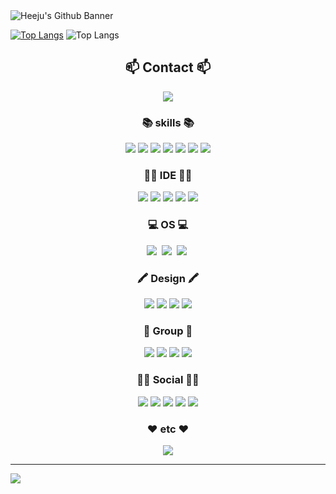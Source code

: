 <img src="https://capsule-render.vercel.app/api?type=waving&color=auto&height=200&section=header&text=Heeju's%20Github&fontSize=90" alt="Heeju's Github Banner" class="banner" />



[![Top Langs](https://github-readme-stats.vercel.app/api/top-langs/?username=YiHeeJu)](https://github.com/anuraghazra/github-readme-stats)
![Top Langs](https://github-readme-stats.vercel.app/api/top-langs/?username=YiHeeJu&hide_progress=true)


<div align="center">
<h2>📫 Contact 📫</h2>
</div>

<p align="center">
  <a href="mailto:yiheeju0330@gmail.com"><img src="https://img.shields.io/badge/mail-d14836?style=flat-square&logo=Gmail&logoColor=white&link=yiheeju0330@gmail.com"/></a>
</p>

<h3 align="center"> 📚 skills 📚 </h3>
<p align="center">
  <img src="https://img.shields.io/badge/python-3670A0?style=for-the-badge&logo=python&logoColor=ffdd54"/>
  <img src="https://img.shields.io/badge/Keras-%23D00000.svg?style=for-the-badge&logo=Keras&logoColor=white"/>
  <img src="https://img.shields.io/badge/pandas-%23150458.svg?style=for-the-badge&logo=pandas&logoColor=white"/>
  <img src="https://img.shields.io/badge/numpy-%23013243.svg?style=for-the-badge&logo=numpy&logoColor=white"/>
  <img src="https://img.shields.io/badge/scikit--learn-%23F7931E.svg?style=for-the-badge&logo=scikit-learn&logoColor=white"/>
  <img src="https://img.shields.io/badge/TensorFlow-%23FF6F00.svg?style=for-the-badge&logo=TensorFlow&logoColor=white"/>
  <img src="https://img.shields.io/badge/TensorFlow-%23FF6F00.svg?style=for-the-badge&logo=TensorFlow&logoColor=white"/>
</p>

<h3 align="center"> 👩‍💻 IDE 👩‍💻 </h3>
<p align="center">
  <img src="https://img.shields.io/badge/Visual_Studio_Code-0078D4?style=for-the-badge&logo=visual%20studio%20code&logoColor=white"/>
  <img src="https://img.shields.io/badge/Visual_Studio-5C2D91?style=for-the-badge&logo=visual%20studio&logoColor=white"/>
  <img src="https://img.shields.io/badge/Colab-F9AB00?style=for-the-badge&logo=googlecolab&color=525252"/>
  <img src="https://img.shields.io/badge/RStudio-75AADB?style=for-the-badge&logo=RStudio&logoColor=white"/>
  <img src="https://img.shields.io/badge/VIM-%2311AB00.svg?&style=for-the-badge&logo=vim&logoColor=white"/>
</p>

<h3 align="center"> 💻 OS 💻 </h3>
<p align="center">
  <img src="https://img.shields.io/badge/Windows-0078D6?style=for-the-badge&logo=windows&logoColor=white&link=yiheeju0330@gmail.com"/></a>&nbsp
  <img src="https://img.shields.io/badge/WSL-0a97f5?style=for-the-badge&logo=linux&logoColor=white&link=yiheeju0330@gmail.com"/></a>&nbsp
  <img src="https://img.shields.io/badge/Ubuntu-E95420?style=for-the-badge&logo=ubuntu&logoColor=white&link=yiheeju0330@gmail.com"/></a>&nbsp
</p>

<h3 align="center"> 🖍 Design 🖍 </h3>
<p align="center">
  <img src="https://img.shields.io/badge/Adobe%20Illustrator-FF9A00?style=for-the-badge&logo=adobe%20illustrator&logoColor=white"/>
  <img src="https://img.shields.io/badge/Adobe%20Photoshop-31A8FF?style=for-the-badge&logo=Adobe%20Photoshop&logoColor=black"/>
  <img src="https://img.shields.io/badge/Canva-%2300C4CC.svg?&style=for-the-badge&logo=Canva&logoColor=white"/>
  <img src="https://img.shields.io/badge/Figma-F24E1E?style=for-the-badge&logo=figma&logoColor=white"/>
</p>

<h3 align="center"> 🤜 Group 🤛 </h3>
<p align="center">
  <a href="mailto:yiheeju0330@gmail.com"><img src="https://img.shields.io/badge/Discord-7289DA?style=for-the-badge&logo=discord&logoColor=white&link=yiheeju0330@gmail.com"/></a>
  <a href="mailto:yiheeju0330@gmail.com"><img src="	https://img.shields.io/badge/Zoom-2D8CFF?style=for-the-badge&logo=zoom&logoColor=white&link=yiheeju0330@gmail.com"/></a>
  <a href="mailto:yiheeju0330@gmail.com"><img src="https://img.shields.io/badge/Google-4285F4?logo=google&logoColor=fff&style=for-the-badge&link=yiheeju0330@gmail.com"/></a>
  <a href="mailto:yiheeju0330@gmail.com"><img src="https://img.shields.io/badge/Slack-4A154B?style=for-the-badge&logo=slack&logoColor=white&link=yiheeju0330@gmail.com"/></a>
</p>

<h3 align="center"> 🧜‍♀️ Social 🧜‍♀️ </h3>
<p align="center">
  <a href="mailto:yiheeju0330@gmail.com"><img src="https://img.shields.io/badge/kakaotalk-ffcd00.svg?style=for-the-badge&logo=kakaotalk&logoColor=000000&link=yiheeju0330@gmail.com"/></a>
  <a href="mailto:yiheeju0330@gmail.com"><img src="https://img.shields.io/badge/GitHub-100000?style=for-the-badge&logo=github&logoColor=white&link=yiheeju0330@gmail.com"/></a>
  <a href="mailto:yiheeju0330@gmail.com"><img src="https://img.shields.io/badge/Instagram-E4405F?style=for-the-badge&logo=instagram&logoColor=white&link=yiheeju0330@gmail.com"/></a>
  <a href="mailto:yiheeju0330@gmail.com"><img src="https://img.shields.io/badge/LinkedIn-0077B5?style=for-the-badge&logo=linkedin&logoColor=white&link=yiheeju0330@gmail.com"/></a>
  <a href="mailto:yiheeju0330@gmail.com"><img src="https://img.shields.io/badge/Facebook-1877F2?style=for-the-badge&logo=facebook&logoColor=white&link=yiheeju0330@gmail.com"/></a>
</p>

<h3 align="center"> ❤️ etc ❤️ </h3>
<p align="center">
  <img src='https://img.shields.io/badge/Notion-000000?style=for-the-badge&logo=notion&logoColor=white'>
</p>


---
![](./profile-3d-contrib/profile-gitblock.svg)
